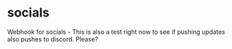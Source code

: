 # socials
Webhook for socials - This is also a test right now to see if pushing updates also pushes to discord.
Please?
